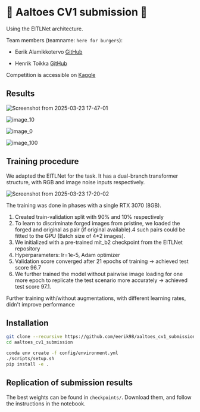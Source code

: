# 🍔 Aaltoes CV1 submission 🍔

Using the EITLNet architecture.

Team members (teamname: `here for burgers`):

- Eerik Alamikkotervo [GitHub](https://github.com/eerik98)

- Henrik Toikka [GitHub](https://github.com/htoik)

Competition is accessible on [Kaggle](https://www.kaggle.com/competitions/aaltoes-2025-computer-vision-v-1)

## Results

![Screenshot from 2025-03-23 17-47-01](https://github.com/user-attachments/assets/bc94f2df-d383-42db-9154-cb6be0c01588)

![image_10](https://github.com/user-attachments/assets/316ee492-17d9-413d-813b-21fe89354108)

![image_0](https://github.com/user-attachments/assets/76d320c4-905e-4b3e-ab59-907fe2514938)

![image_100](https://github.com/user-attachments/assets/4d05ad6f-58ae-4924-bb69-0a4057e0419a)


## Training procedure

We adapted the EITLNet for the task. It has a dual-branch transformer structure, with RGB and image noise inputs respectively. 


![Screenshot from 2025-03-23 17-20-02](https://github.com/user-attachments/assets/da300309-a7cc-41b5-9cfc-1fa747d0fa82)


The training was done in phases with a single RTX 3070 (8GB).
1. Created train-validation split with 90% and 10% respectively
2. To learn to discriminate forged images from pristine, we loaded the forged and original as pair (if original available).4 such pairs could be fitted to the GPU (Batch size of 4*2 images). 
3. We initialized with a pre-trained mit_b2 checkpoint from the EITLNet repository
4. Hyperparameters: lr=1e-5, Adam optimizer
5. Validation score converged after 21 epochs of training -> achieved test score 96.7
6. We further trained the model without pairwise image loading for one more epoch to replicate the test scenario more accurately -> achieved test score 97.1.

Further training with/without augmentations, with different learning rates, didn't improve performance

## Installation

```bash
git clone --recursive https://github.com/eerik98/aaltoes_cv1_submission
cd aaltoes_cv1_submission

conda env create -f config/environment.yml
./scripts/setup.sh
pip install -e .
```

## Replication of submission results

The best weights can be found in `checkpoints/`. Download them, and follow the instructions in the notebook.
